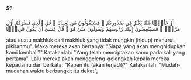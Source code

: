 ##### 51

<span class="ayah">أَوْ خَلْقًۭا مِّمَّا يَكْبُرُ فِى صُدُورِكُمْ ۚ فَسَيَقُولُونَ مَن يُعِيدُنَا ۖ قُلِ ٱلَّذِى فَطَرَكُمْ أَوَّلَ مَرَّةٍۢ ۚ فَسَيُنْغِضُونَ إِلَيْكَ رُءُوسَهُمْ وَيَقُولُونَ مَتَىٰ هُوَ ۖ قُلْ عَسَىٰٓ أَن يَكُونَ قَرِيبًۭا</span>

<span class="ayah_translation">atau suatu makhluk dari makhluk yang tidak mungkin (hidup) menurut pikiranmu". Maka mereka akan bertanya: "Siapa yang akan menghidupkan kami kembali?" Katakanlah: "Yang telah menciptakan kamu pada kali yang pertama". Lalu mereka akan menggeleng-gelengkan kepala mereka kepadamu dan berkata: "Kapan itu (akan terjadi)?" Katakanlah: "Mudah-mudahan waktu berbangkit itu dekat",</span>
